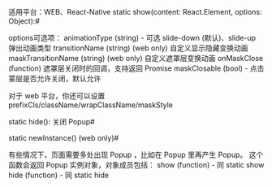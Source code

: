 ﻿适用平台：WEB、React-Native
static show(content: React.Element, options: Object):#

options可选项：
animationType (string) - 可选 slide-down (默认)、slide-up 弹出动画类型
transitionName (string) (web only) 自定义显示隐藏变换动画
maskTransitionName (string) (web only) 自定义遮罩层变换动画
onMaskClose (function) 遮罩层关闭时的回调，支持返回 Promise
maskClosable (bool) - 点击蒙层是否允许关闭，默认允许

对于 web 平台，你还可以设置 prefixCls/className/wrapClassName/maskStyle

static hide(): 关闭 Popup#

static newInstance() (web only)#

有些情况下，页面需要多处出现 Popup ，比如在 Popup 里再产生 Popup。
这个函数会返回 Popup 实例对象，对象成员包括：
show (function) - 同 static show
hide (function) - 同 static hide
